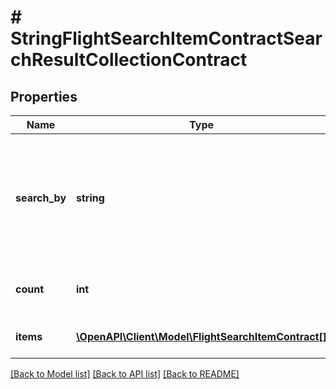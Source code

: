 # # StringFlightSearchItemContractSearchResultCollectionContract

## Properties

Name | Type | Description | Notes
------------ | ------------- | ------------- | -------------
**search_by** | **string** | Search parameter used to find the result.   Please note, it may be different from the actual input provided! |
**count** | **int** | The number of items in the collection | [readonly]
**items** | [**\OpenAPI\Client\Model\FlightSearchItemContract[]**](FlightSearchItemContract.md) | The collection of items |

[[Back to Model list]](../../README.md#models) [[Back to API list]](../../README.md#endpoints) [[Back to README]](../../README.md)
